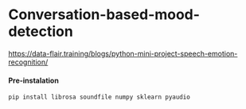 # Conversation-based-mood-detection


https://data-flair.training/blogs/python-mini-project-speech-emotion-recognition/


#### Pre-instalation

```
pip install librosa soundfile numpy sklearn pyaudio
```
